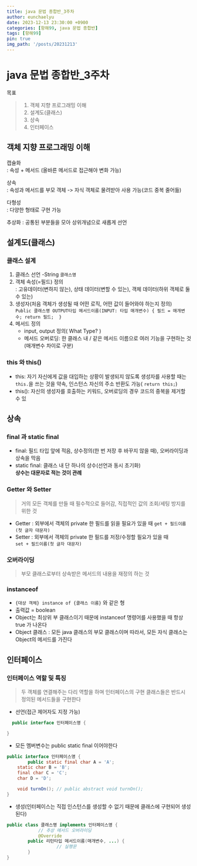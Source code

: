 ```yaml
---
title: java 문법 종합반_3주차
author: eunchaelyu
date: 2023-12-13 23:30:00 +0900
categories: [항해99, java 문법 종합반]
tags: [항해99]
pin: true
img_path: '/posts/20231213'
---
```


# java 문법 종합반_3주차    
  목표
> 1. 객체 지향 프로그래밍 이해
> 2. 설계도(클래스)
> 3. 상속
> 4. 인터페이스

## 객체 지향 프로그래밍 이해    
  캡슐화        
: 속성 + 메서드 (올바른 메서드로 접근해야 변화 가능)     

  상속    
: 속성과 메서드를 부모 객체 -> 자식 객체로 물려받아 사용 가능(코드 중복 줄어듦)    

  다형성    
: 다양한 형태로 구현 가능    

  추상화
: 공통된 부분들을 모아 상위개념으로 새롭게 선언    


## 설계도(클래스)  

### 클래스 설계  
  1. 클래스 선언
     -String ``클래스명``
  2. 객체 속성(=필드) 정의    
: 고유데이터(변하지 않는), 상태 데이터(변할 수 있는), 객체 데이터(하위 객체로 둘 수 있는)    
  3. 생성자(처음 객체가 생성될 때 어떤 로직, 어떤 값이 들어와야 하는지 정의)      
     ``Public 클래스명 OUTPUT타입 메서드이름(INPUT: 타입 매개변수) {
                             필드 = 매개변수;
                               return 필드; 
                         }`` 
  4. 메서드 정의    
     - input, output 정의( What Type? )
     - 메서드 오버로딩: 한 클래스 내 / 같은 메서드 이름으로 여러 기능을 구현하는 것(매개변수 차이로 구분)

### this 와 this()
- this: 자기 자신에게 값을 대입하는 상황이 발생되지 않도록 생성자를 사용할 때는 ``this.``을 쓰는 것을 약속, 인스턴스 자신의 주소 반환도 가능( ``return this;``)
- this(): 자신의 생성자를 호출하는 키워드, 오버로딩의 경우 코드의 중복을 제거할 수 있


## 상속

### final 과 static final 
- final: 필드 타입 앞에 적음, 상수정의(한 번 저장 후 바꾸지 않을 때), 오버라이딩과 상속을 막음     
- static final: 클래스 내 단 하나의 상수(선언과 동시 초기화)    
**상수는 대문자로 적는 것이 관례**

### Getter 와 Setter 
> 거의 모든 객체를 만들 때 필수적으로 들어감, 직접적인 값의 조회/세팅 방지를 위한 것     

- Getter : 외부에서 객체의 private 한 필드를 읽을 필요가 있을 때
            ``get + 필드이름(첫 글자 대문자)``
- Setter : 외부에서 객체의 private 한 필드를 저장/수정할 필요가 있을 때  
            ``set + 필드이름(첫 글자 대문자)``

### 오버라이딩
> 부모 클래스로부터 상속받은 메서드의 내용을 재정의 하는 것

### instanceof
- ``{대상 객체} instance of {클래스 이름}`` 와 같은 형
- 출력값 = boolean
- Object는 최상위 부 클래스이기 때문에 instanceof 명령어를 사용했을 때 항상 true 가 나온다
- Object 클래스 : 모든 java 클래스의 부모 클래스이며 따라서, 모든 자식 클래스는 Object의 메서드를 가진다


## 인터페이스    
### 인터페이스 역할 및 특징  
> 두 객체를 연결해주는 다리 역할을 하며 인터페이스의 구현 클래스들은 반드시 정의된 메서드들을 구현한다

- 선언(접근 제어자도 지정 가능)
  
```java
  public interface 인터페이스명 { 

}
```

- 모든 멤버변수는 public static final 이어야한다

```java
public interface 인터페이스명 { 
		public static final char A = 'A';
    static char B = 'B';
    final char C = 'C';
    char D = 'D';

    void turnOn(); // public abstract void turnOn();
}
```

- 생성(인터페이스는 직접 인스턴스를 생성할 수 없기 때문에 클래스에 구현되어 생성된다)    

```java
public class 클래스명 implements 인터페이스명 { 
			// 추상 메서드 오버라이딩
			@Override
	    public 리턴타입 메서드이름(매개변수, ...) {
			       // 실행문
	    }
}
```




